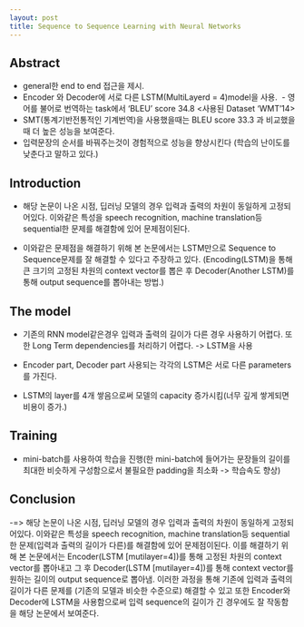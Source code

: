 ```yaml
---
layout: post
title: Sequence to Sequence Learning with Neural Networks
---
```




## Abstract

 - general한 end to end 접근을 제시.
 - Encoder 와 Decoder에 서로 다른 LSTM(MultiLayerd = 4)model을 사용.  - 영어를 불어로 번역하는 task에서 ‘BLEU’ score 34.8 <사용된 Dataset ‘WMT’14>
 - SMT(통계기반전통적인 기계번역)을 사용했을때는 BLEU score 33.3 과 비교했을때 더 높은 성능을 보여준다.
 - 입력문장의 순서를 바꿔주는것이 경험적으로 성능을 향상시킨다 (학습의 난이도를 낮춘다고 말하고 있다.)

## Introduction

 - 해당 논문이 나온 시점, 딥러닝 모델의 경우 입력과 출력의 차원이 동일하게 고정되어있다. 이와같은 특성을 speech recognition, machine translation등 sequential한 문제를 해결함에 있어 문제점이된다.

 - 이와같은 문제점을 해결하기 위해 본 논문에서는 LSTM만으로 Sequence to Sequence문제를 잘 해결할 수 있다고 주장하고 있다. (Encoding(LSTM)을 통해 큰 크기의 고정된 차원의 context vector를 뽑은 후 Decoder(Another LSTM)를 통해 output sequence를 뽑아내는 방법.)


## The model

 - 기존의 RNN model같은경우 입력과 출력의 길이가 다른 경우 사용하기 어렵다. 또 한 Long Term dependencies를 처리하기 어렵다. -> LSTM을 사용

 - Encoder part, Decoder part 사용되는 각각의 LSTM은 서로 다른 parameters를 가진다.
 - LSTM의 layer를 4개 쌓음으로써 모델의 capacity 증가시킴(너무 깊게 쌓게되면 비용이 증가.)


## Training

 - mini-batch를 사용하여 학습을 진행(한 mini-batch에 들어가는 문장들의 길이를 최대한 비슷하게 구성함으로서 불필요한 padding을 최소화 -> 학습속도 향상)



## **Conclusion**
 -=> 해당 논문이 나온 시점, 딥러닝 모델의 경우 입력과 출력의 차원이 동일하게 고정되어있다. 이와같은 특성을 speech recognition, machine translation등 sequential한 문제(입력과 출력의 길이가 다른)를 해결함에 있어 문제점이된다. 이를 해결하기 위해 본 논문에서는 Encoder(LSTM [mutilayer=4])를 통해 고정된 차원의 context vector를 뽑아내고 그 후 Decoder(LSTM [mutilayer=4])를 통해 context vector를 원하는 길이의 output sequence로 뽑아냄. 이러한 과정을 통해 기존에 입력과 출력의 길이가 다른 문제를 (기존의 모델과 비슷한 수준으로) 해결할 수 있고 또한 Encoder와 Decoder에 LSTM을 사용함으로써 입력 sequence의 길이가 긴 경우에도 잘 작동함을 해당 논문에서 보여준다.
